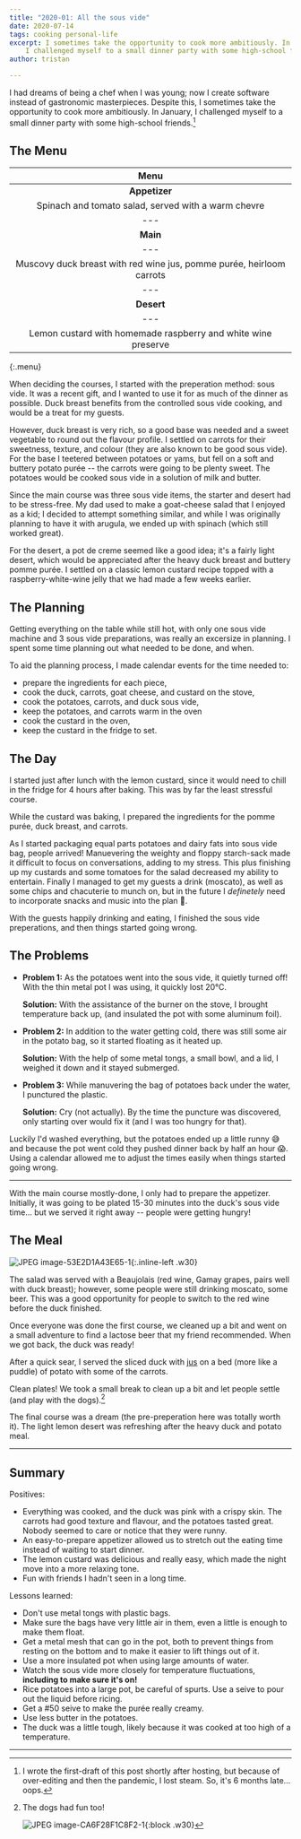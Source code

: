 ```yaml
---
title: "2020-01: All the sous vide"
date: 2020-07-14
tags: cooking personal-life
excerpt: I sometimes take the opportunity to cook more ambitiously. In January,
    I challenged myself to a small dinner party with some high-school friends.
author: tristan

---
```


I had dreams of being a chef when I was young; now I create
software instead of gastronomic masterpieces. Despite this, I sometimes take
the opportunity to cook more ambitiously. In January, I challenged myself to a
small dinner party with some high-school friends.[^im-late]

## The Menu

| Menu |
| :-: |
| **Appetizer** |
| Spinach and tomato salad, served with a warm chevre |
| ---
| **Main** |
| ---
| Muscovy duck breast with red wine jus, pomme purée, heirloom carrots |
| ---
| **Desert** |
| ---
| Lemon custard with homemade raspberry and white wine preserve |
{:.menu}

When deciding the courses, I started with the preperation method: sous vide.
It was a recent gift, and I wanted to use it for as much of the dinner as
possible. Duck breast benefits from the controlled sous vide cooking, and would
be a treat for my guests.

However, duck breast is very rich, so a good base was needed and a sweet
vegetable to round out the flavour profile. I settled on carrots for their
sweetness, texture, and colour (they are also known to be good sous vide). For
the base I teetered between potatoes or yams, but fell on a soft and buttery
potato purée -- the carrots were going to be plenty sweet. The potatoes would
be cooked sous vide in a solution of milk and butter.

Since the main course was three sous vide items, the starter and desert had
to be stress-free. My dad used to make a goat-cheese salad that I enjoyed as a
kid; I decided to attempt something similar, and while I was originally
planning to have it with arugula, we ended up with spinach (which still worked
great).

For the desert, a pot de creme seemed like a good idea; it's a fairly light
desert, which would be appreciated after the heavy duck breast and buttery
pomme purée. I settled on a classic lemon custard recipe topped
with a raspberry-white-wine jelly that we had made a few weeks earlier.

## The Planning

Getting everything on the table while still hot, with only one sous vide
machine and 3 sous vide preparations, was really an excersize in planning. I
spent some time planning out what needed to be done, and when.

To aid the planning process, I made calendar events for the time 
needed to:
- prepare the ingredients for each piece,
- cook the duck, carrots, goat cheese, and custard on the stove, 
- cook the potatoes, carrots, and duck sous vide,
- keep the  potatoes, and carrots warm in the oven
- cook the custard in the oven,
- keep the custard in the fridge to set. 

## The Day

I started just after lunch with the lemon custard, since it would need to chill
in the fridge for 4 hours after baking. This was by far the least stressful
course.

While the custard was baking, I prepared the ingredients for the pomme purée,
duck breast, and carrots.

As I started packaging equal parts potatoes and dairy fats into sous vide bag,
people arrived! Manuevering the weighty and floppy starch-sack made it
difficult to focus on conversations, adding to my stress. This plus finishing
up my custards and some tomatoes for the salad decreased my ability to
entertain. Finally I managed to get my guests a drink (moscato), as well as
some chips and chacuterie to munch on, but in the future I _definetely_ need to
incorporate snacks and music into the plan 😬.

With the guests happily drinking and eating, I finished the sous vide
preperations, and then things started going wrong.

## The Problems

- **Problem 1:** As the potatoes went into the sous vide, it quietly turned
  off! With the thin metal pot I was using, it quickly lost 20°C. 

  **Solution:** With the assistance of the burner on the stove, I brought
  temperature back up, (and insulated the pot with some aluminum foil).

- **Problem 2:** In addition to the water getting cold, there was still some
  air in the potato bag, so it started floating as it heated up. 

  **Solution:** With the help of some metal tongs, a small bowl, and a lid, I
  weighed it down and it stayed submerged.

- **Problem 3:** While manuvering the bag of potatoes back under the water, I
  punctured the plastic.

  **Solution:** Cry (not actually). By the time the puncture was discovered,
  only starting over would fix it (and I was too hungry for that).

Luckily I'd washed everything, but the potatoes ended up a little runny 😅 and
because the pot went cold they pushed dinner back by half an hour 😱. Using a
calendar allowed me to adjust the times easily when things started going wrong.

---

With the main course mostly-done, I only had to prepare the appetizer.
Initially, it was going to be plated 15-30 minutes into the duck's sous
vide time... but we served it right away -- people were getting hungry!

## The Meal

![JPEG image-53E2D1A43E65-1](/assets/images/food.png){:.inline-left .w30}

The salad was served with a Beaujolais (red wine, Gamay grapes, pairs well with
duck breast); however, some people were still drinking moscato, some beer. This
was a good opportunity for people to switch to the red wine before the duck
finished.

Once everyone was done the first course, we cleaned up a bit and went on a
small adventure to find a lactose beer that my friend recommended. When we got
back, the duck was ready!

After a quick sear, I served the sliced duck with [jus][jus-wiki] on a
bed (more like a puddle) of potato with some of the carrots.

Clean plates! We took a small break to clean up a bit and let people settle
(and play with the dogs).[^the-dogs]

The final course was a dream (the pre-preperation here was totally worth
it). The light lemon desert was refreshing after the heavy duck and potato
meal. 

---

## Summary

Positives:

- Everything was cooked, and the duck was pink with a crispy skin. The carrots
  had good texture and flavour, and the potatoes tasted great. Nobody seemed to
  care or notice that they were runny.
- An easy-to-prepare appetizer allowed us to stretch out the eating time
  instead of waiting to start dinner.
- The lemon custard was delicious and really easy, which made the night move
  into a more relaxing tone.
- Fun with friends I hadn't seen in a long time. 

Lessons learned:

- Don't use metal tongs with plastic bags.
- Make sure the bags have very little air in them, even a little is enough to
  make them float.
- Get a metal mesh that can go in the pot, both to prevent things from resting
  on the bottom and to make it easier to lift things out of it.
- Use a more insulated pot when using large amounts of water.
- Watch the sous vide more closely for temperature fluctuations, **including to
  make sure it's on!**
- Rice potatoes into a large pot, be careful of spurts. Use a seive to pour out
  the liquid before ricing.
- Get a #50 seive to make the purée really creamy.
- Use less butter in the potatoes.
- The duck was a little tough, likely because it was cooked at too high of a
  temperature.

---

[^the-dogs]: The dogs had fun too! 
    
    ![JPEG image-CA6F28F1C8F2-1](/assets/images/dogs.jpeg){:block .w30}

[^im-late]: I wrote the first-draft of this post shortly after hosting, but
    because of over-editing and then the pandemic, I lost steam. So, it's 6
    months late... oops.

[duck-confit-wiki]: https://en.wikipedia.org/wiki/Duck_confit "Duck Confit - Wikipedia"
[cassoulet-wiki]: https://en.wikipedia.org/wiki/Cassoulet "Cassoulet - Wikipedia"
[jus-wiki]: https://en.wikipedia.org/wiki/Au_jus
[fond-babish]: https://www.reddit.com/r/bingingwithbabish/comments/cn9q22/fond/
